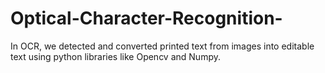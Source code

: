 # Optical-Character-Recognition-
In OCR, we detected and converted printed text from images into editable text using python libraries like Opencv and Numpy.
